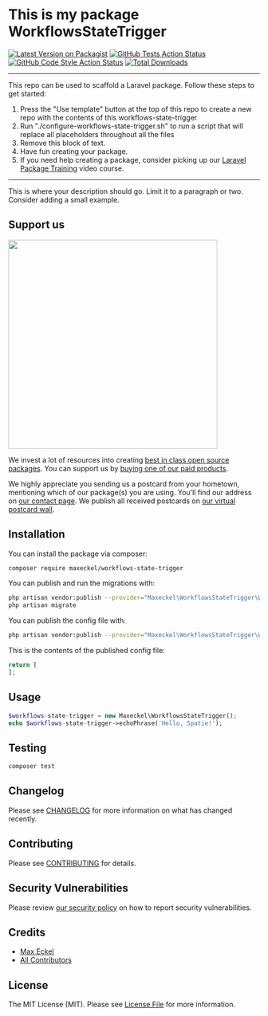 # This is my package WorkflowsStateTrigger

[![Latest Version on Packagist](https://img.shields.io/packagist/v/maxeckel/workflows-state-trigger.svg?style=flat-square)](https://packagist.org/packages/maxeckel/workflows-state-trigger)
[![GitHub Tests Action Status](https://img.shields.io/github/workflow/status/maxeckel/workflows-state-trigger/run-tests?label=tests)](https://github.com/maxeckel/workflows-state-trigger/actions?query=workflow%3Arun-tests+branch%3Amain)
[![GitHub Code Style Action Status](https://img.shields.io/github/workflow/status/maxeckel/workflows-state-trigger/Check%20&%20fix%20styling?label=code%20style)](https://github.com/maxeckel/workflows-state-trigger/actions?query=workflow%3A"Check+%26+fix+styling"+branch%3Amain)
[![Total Downloads](https://img.shields.io/packagist/dt/maxeckel/workflows-state-trigger.svg?style=flat-square)](https://packagist.org/packages/maxeckel/workflows-state-trigger)

---
This repo can be used to scaffold a Laravel package. Follow these steps to get started:

1. Press the "Use template" button at the top of this repo to create a new repo with the contents of this workflows-state-trigger
2. Run "./configure-workflows-state-trigger.sh" to run a script that will replace all placeholders throughout all the files
3. Remove this block of text.
4. Have fun creating your package.
5. If you need help creating a package, consider picking up our <a href="https://laravelpackage.training">Laravel Package Training</a> video course.
---

This is where your description should go. Limit it to a paragraph or two. Consider adding a small example.

## Support us

[<img src="https://github-ads.s3.eu-central-1.amazonaws.com/workflows-state-trigger.jpg?t=1" width="419px" />](https://spatie.be/github-ad-click/workflows-state-trigger)

We invest a lot of resources into creating [best in class open source packages](https://spatie.be/open-source). You can support us by [buying one of our paid products](https://spatie.be/open-source/support-us).

We highly appreciate you sending us a postcard from your hometown, mentioning which of our package(s) you are using. You'll find our address on [our contact page](https://spatie.be/about-us). We publish all received postcards on [our virtual postcard wall](https://spatie.be/open-source/postcards).

## Installation

You can install the package via composer:

```bash
composer require maxeckel/workflows-state-trigger
```

You can publish and run the migrations with:

```bash
php artisan vendor:publish --provider="Maxeckel\WorkflowsStateTrigger\WorkflowsStateTriggerServiceProvider" --tag="workflows-state-trigger-migrations"
php artisan migrate
```

You can publish the config file with:
```bash
php artisan vendor:publish --provider="Maxeckel\WorkflowsStateTrigger\WorkflowsStateTriggerServiceProvider" --tag="workflows-state-trigger-config"
```

This is the contents of the published config file:

```php
return [
];
```

## Usage

```php
$workflows-state-trigger = new Maxeckel\WorkflowsStateTrigger();
echo $workflows-state-trigger->echoPhrase('Hello, Spatie!');
```

## Testing

```bash
composer test
```

## Changelog

Please see [CHANGELOG](CHANGELOG.md) for more information on what has changed recently.

## Contributing

Please see [CONTRIBUTING](.github/CONTRIBUTING.md) for details.

## Security Vulnerabilities

Please review [our security policy](../../security/policy) on how to report security vulnerabilities.

## Credits

- [Max Eckel](https://github.com/maxeckel)
- [All Contributors](../../contributors)

## License

The MIT License (MIT). Please see [License File](LICENSE.md) for more information.
